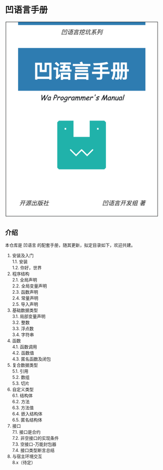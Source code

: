 # 凹语言手册

![](cover.png)

## 介绍

本仓库是 凹语言 的配套手册，随其更新，拟定目录如下，欢迎共建。

1. 安装及入门  
  1.1. 安装  
  1.2. 你好，世界  
2. 程序结构  
  2.1. 全局声明  
  2.2. 全局变量声明  
  2.3. 函数声明  
  2.4. 常量声明  
  2.5. 导入声明  
3. 基础数据类型  
  3.1. 局部变量声明  
  3.2. 整数  
  3.3. 浮点数  
  3.4. 字符串  
4. 函数  
  4.1. 函数调用  
  4.2. 函数值  
  4.3. 匿名函数及闭包  
5. 复合数据类型  
  5.1. 引用  
  5.2. 数组  
  5.3. 切片  
6. 自定义类型  
  6.1. 结构体  
  6.2. 方法  
  6.3. 方法值  
  6.4. 嵌入结构体  
  6.5. 匿名结构体  
7. 接口  
  7.1. 接口是合约  
  7.2. 非空接口的实现条件  
  7.3. 空接口-万能封包器  
  7.4. 接口类型断言总结  
8. 与宿主环境交互  
  8.x（待定）  
  